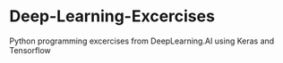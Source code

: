 # Deep-Learning-Excercises
Python programming excercises from DeepLearning.AI using Keras and Tensorflow
